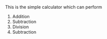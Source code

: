 This is the simple calculator which can perform
1. Addition
2. Subtraction
3. Division
4. Subtraction
